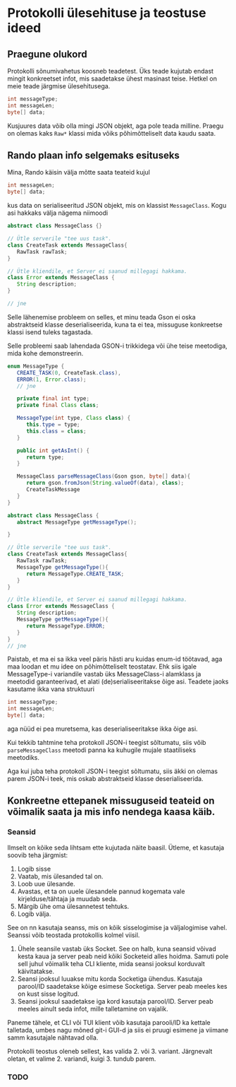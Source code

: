 Protokolli ülesehituse ja teostuse ideed
========================================

## Praegune olukord

Protokolli sõnumivahetus koosneb teadetest. Üks teade kujutab endast mingit konkreetset infot, mis saadetakse ühest masinast teise. Hetkel on meie teade järgmise ülesehitusega.

```java
int messageType;
int messageLen;
byte[] data;
```

Kusjuures data võib olla mingi JSON objekt, aga pole teada milline. Praegu on olemas kaks ``Raw*`` klassi mida võiks põhimõtteliselt data kaudu saata.


## Rando plaan info selgemaks esituseks

Mina, Rando käisin välja mõtte saata teateid kujul

```java
int messageLen;
byte[] data;
```

kus data on serialiseeritud JSON objekt, mis on klassist ``MessageClass``. Kogu asi hakkaks välja nägema niimoodi

```java
abstract class MessageClass {}

// Ütle serverile "tee uus task".
class CreateTask extends MessageClass{
   RawTask rawTask;
}

// Ütle kliendile, et Server ei saanud millegagi hakkama.
class Error extends MessageClass {
   String description;
}

// jne
```

Selle lähenemise probleem on selles, et minu teada Gson ei oska abstraktseid klasse deserialiseerida, kuna ta ei tea, missuguse konkreetse klassi isend tuleks tagastada.

Selle probleemi saab lahendada GSON-i trikkidega või ühe teise meetodiga, mida kohe demonstreerin.

```java
enum MessageType {
   CREATE_TASK(0, CreateTask.class),
   ERROR(1, Error.class);
   // jne

   private final int type;
   private final Class class;

   MessageType(int type, Class class) {
      this.type = type;
      this.class = class;
   }

   public int getAsInt() {
      return type;
   }

   MessageClass parseMessageClass(Gson gson, byte[] data){
      return gson.fromJson(String.valueOf(data), class);
      CreateTaskMessage
   }
}

abstract class MessageClass {
   abstract MessageType getMessageType();

}

// Ütle serverile "tee uus task".
class CreateTask extends MessageClass{
   RawTask rawTask;
   MessageType getMessageType(){
      return MessageType.CREATE_TASK;
   }
}

// Ütle kliendile, et Server ei saanud millegagi hakkama.
class Error extends MessageClass {
   String description;
   MessageType getMessageType(){
      return MessageType.ERROR;
   }
}
// jne
```

Paistab, et ma ei sa ikka veel päris hästi aru kuidas enum-id töötavad, aga maa
loodan et mu idee on põhimõtteliselt teostatav. Ehk siis igale MessageType-i
variandile vastab üks MessageClass-i alamklass ja meetodid garanteerivad, et alati
(de)serialiseeritakse õige asi. Teadete jaoks kasutame ikka vana struktuuri

```java
int messageType;
int messageLen;
byte[] data;
```

aga nüüd ei pea muretsema, kas deserialiseeritakse ikka õige asi.

Kui tekkib tahtmine teha protokoll JSON-i teegist sõltumatu, siis võib
``parseMessageClass`` meetodi panna ka kuhugile mujale staatiliseks meetodiks.

Aga kui juba teha protokoll JSON-i teegist sõltumatu, siis äkki on olemas parem
JSON-i teek, mis oskab abstraktseid klasse deserialiseerida.

## Konkreetne ettepanek missuguseid teateid on võimalik saata ja mis info nendega kaasa käib.

### Seansid

Ilmselt on kõike seda lihtsam ette kujutada näite baasil. Ütleme, et kasutaja
soovib teha järgmist:
1. Logib sisse
2. Vaatab, mis ülesanded tal on.
3. Loob uue ülesande.
4. Avastas, et ta on uuele ülesandele pannud kogemata vale kirjelduse/tähtaja
   ja muudab seda.
5. Märgib ühe oma ülesannetest tehtuks.
6. Logib välja.

See on nn kasutaja seanss, mis on kõik sisselogimise ja väljalogimise vahel.
Seanssi võib teostada protokollis kolmel viisil.
1. Ühele seansile vastab üks Socket. See on halb, kuna seansid võivad kesta kaua
   ja server peab neid kõiki Socketeid alles hoidma. Samuti pole sell juhul
   võimalik teha CLI kliente, mida seansi jooksul korduvalt käivitatakse.
2. Seansi jooksul luuakse mitu korda Socketiga ühendus. Kasutaja parool/ID
   saadetakse kõige esimese Socketiga. Server peab meeles kes on kust sisse logitud.
3. Seansi jooksul saadetakse iga kord kasutaja parool/ID. Server peab meeles
   ainult seda infot, mille talletamine on vajalik.

Paneme tähele, et CLI või TUI klient võib kasutaja parooli/ID ka kettale
talletada, umbes nagu mõned git-i GUI-d ja siis ei pruugi esimene ja viimane
samm kasutajale nähtavad olla.

Protokolli teostus oleneb sellest, kas valida 2. või 3. variant. Järgnevalt oletan,
et valime 2. variandi, kuigi 3. tundub parem.

### TODO
